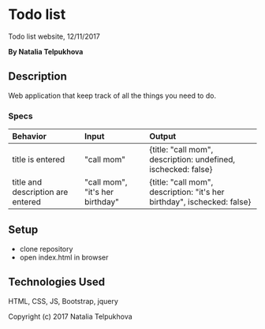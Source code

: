 # Todo list

Todo list website, 12/11/2017

**By Natalia Telpukhova**


## Description

Web application that keep track of all the things you need to do.

### Specs
| Behavior | Input | Output |
| :-------------     | :------------- | :------------- |
| title is entered | "call mom" | {title: "call mom", description: undefined, ischecked: false} |
| title and description are entered | "call mom", "it's her birthday" | {title: "call mom", description: "it's her birthday", ischecked: false} |


## Setup

* clone repository
* open index.html in browser

## Technologies Used

HTML, CSS, JS, Bootstrap, jquery

Copyright (c) 2017 Natalia Telpukhova
